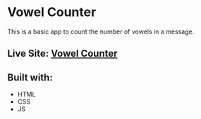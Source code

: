 # Vowel Counter

This is a basic app to count the number of vowels in a message.

## Live Site: [Vowel Counter](https://matroddev.github.io/vowelCounter/)

## Built with:

* HTML
* CSS
* JS